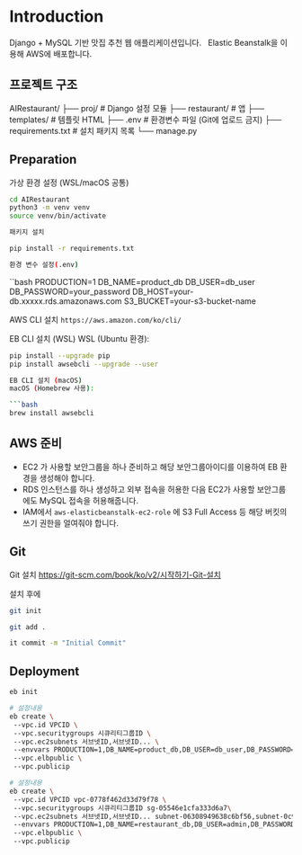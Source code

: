 # Introduction

Django + MySQL 기반 맛집 추천 웹 애플리케이션입니다.  
Elastic Beanstalk을 이용해 AWS에 배포합니다.


## 프로젝트 구조

AIRestaurant/
├── proj/ # Django 설정 모듈
├── restaurant/ # 앱
├── templates/ # 템플릿 HTML
├── .env # 환경변수 파일 (Git에 업로드 금지)
├── requirements.txt # 설치 패키지 목록
└── manage.py


## Preparation

가상 환경 설정 (WSL/macOS 공통)

```bash
cd AIRestaurant
python3 -m venv venv
source venv/bin/activate

패키지 설치
```
```bash
pip install -r requirements.txt

환경 변수 설정(.env)
```
``bash
PRODUCTION=1
DB_NAME=product_db
DB_USER=db_user
DB_PASSWORD=your_password
DB_HOST=your-db.xxxxx.rds.amazonaws.com
S3_BUCKET=your-s3-bucket-name

AWS CLI 설치
`https://aws.amazon.com/ko/cli/`

EB CLI 설치 (WSL)
WSL (Ubuntu 환경):

```bash
pip install --upgrade pip
pip install awsebcli --upgrade --user

EB CLI 설치 (macOS)
macOS (Homebrew 사용):

```bash
brew install awsebcli

```
## AWS 준비

- EC2 가 사용할 보안그룹을 하나 준비하고 해당 보안그룹아이디를 이용하여 EB 환경을 생성해야 합니다.
- RDS 인스턴스를 하나 생성하고 외부 접속을 허용한 다음 EC2가 사용할 보안그룹에도 MySQL 접속을 허용해줍니다.
- IAM에서 `aws-elasticbeanstalk-ec2-role` 에 S3 Full Access 등 해당 버킷의 쓰기 권한을 얼여줘야 합니다.

## Git

Git 설치
https://git-scm.com/book/ko/v2/시작하기-Git-설치

설치 후에

```bash
git init

git add .

it commit -m "Initial Commit"
```

## Deployment

```bash
eb init

# 설정내용
eb create \
 --vpc.id VPCID \
 --vpc.securitygroups 시큐리티그룹ID \
 --vpc.ec2subnets 서브넷ID,서브넷ID... \
 --envvars PRODUCTION=1,DB_NAME=product_db,DB_USER=db_user,DB_PASSWORD=마스터 암호,DB_HOST=DB엔드포인트,S3_BUCKET=버킷이름 \
 --vpc.elbpublic \
 --vpc.publicip
```

```zsh
# 설정내용
eb create \
 --vpc.id VPCID vpc-0778f462d33d79f78 \
 --vpc.securitygroups 시큐리티그룹ID sg-05546e1cfa333d6a7\
 --vpc.ec2subnets 서브넷ID,서브넷ID... subnet-06308949638c6bf56,subnet-0c92e061cb15c2ef2,subnet-01d21fa6b5bd85422,subnet-0cde37897c6ed7908\
 --envvars PRODUCTION=1,DB_NAME=restaurant_db,DB_USER=admin,DB_PASSWORD=BdHOFGFtN4R3zNsfaBQm,DB_HOST= restaurant-db.crqceyaekccy.ap-northeast-2.rds.amazonaws.com,S3_BUCKET=airesta-dev \
 --vpc.elbpublic \
 --vpc.publicip
